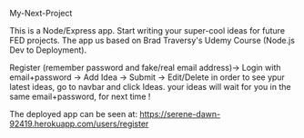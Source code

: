 My-Next-Project

This is a Node/Express app. Start writing your super-cool ideas for future FED projects. The app us based on Brad Traversy's Udemy Course 
(Node.js Dev to Deployment). 

Register (remember password and fake/real email address)-> Login with email+password -> Add Idea -> Submit -> Edit/Delete
in order to see ypur latest ideas, go to navbar and click Ideas. your ideas will wait for you in the same email+password, for next time !

The deployed app can be seen at: https://serene-dawn-92419.herokuapp.com/users/register
 
